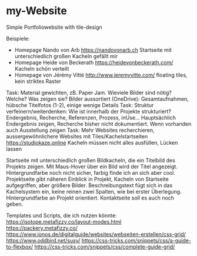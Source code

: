 # my-Website
Simple Portfoliowebsite with tile-design

Beispiele: 
- Homepage Nando von Arb
https://nandovonarb.ch
Startseite mit unterschiedlich großen Kacheln gefällt mir
- Homepage Heide von Beckerath
https://heidevonbeckerath.com/
Kacheln schön verteilt
- Homepage von Jérémy Vitté
http://www.jeremyvitte.com/
floating tiles, kein striktes Raster

Task: Material gewichten, zB. Paper Jam. Wieviele Bilder sind nötig? Welche? Was zeigen sie?
Bilder aussortiert (OneDrive): Gesamtaufnahmen, hübsche Titelfotos (1-2), einige wenige Details
Task: Struktur verfeinern/weiterdenken: Wie ist innerhalb der Projekte strukturiert? Endergebnis, Recherche, Referenzen, Prozess, inUse...
Hauptsächlich Endergebnis zeigen, Recherche bisher nicht dokumentiert. Wenn vorhanden auch Ausstellung zeigen
Task: Mehr Websites recherchieren, aussergewöhnlichere Websites mit Tiles/Kachelstartseiten
https://studiokaze.online         Kacheln müssen nicht alles ausfüllen, Lücken lassen

Startseite mit unterschiedlich großen Bildkacheln, die ein Titelbild des Projekts zeigen. Mit Maus-Hover über ein Bild wird der Titel angezeigt. Hintergrundfarbe noch nicht sicher, farbig finde ich an sich aber cool.
Projektseite gibt näheren Einblick in Projekt, Kacheln von Startseite aufgegriffen, aber größere Bilder. Beschreibungstext fügt sich in das Kachelsystem ein, keine reinen zwei Spalten, wie bei erster Überlegung. Hintergrundfarbe an Projekt orientiert.
Kontaktseite soll es auch noch geben.

Templates und Scripts, die ich nutzen könnte:
https://isotope.metafizzy.co/layout-modes.html
https://packery.metafizzy.co/
https://www.ionos.de/digitalguide/websites/webseiten-erstellen/css-grid/
https://www.oddbird.net/susy/
https://css-tricks.com/snippets/css/a-guide-to-flexbox/
https://css-tricks.com/snippets/css/complete-guide-grid/
